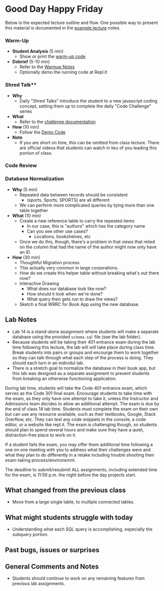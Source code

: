 # Good Day Happy Friday

Below is the expected lecture outline and flow. One possible way to present this material is documented in the [example lecture](../facilitator/LECTURE-EXAMPLE.md) notes.

### Warm-Up

- **Student Analysis** (5 min)
    - Show or print the [warm-up code](../warm-up/warm-up.md)
- **Debrief** (5-10 min)
    - Refer to the [Warmup Notes](../warm-up/NOTES.md)
    - Optionally demo the running code at Repl.it

### Shred Talk**

- **Why**
    - Daily "Shred Talks" introduce the student to a new javascript coding concept, setting them up to complete the daily "Code Challenge" series
- **What**
    - Refer to the [challenge documentation](../challenges/README.md)
- **How** (10 min)
    - Follow the [Demo Code](../challenges/DEMO.md)
- **Note**
    - If you are short on time, this can be omitted from class lecture. There are official videos that students can watch in lieu of you leading this portion of class.

### Code Review

### Database Normalization

- **Why** (5 min)
    - Repeated data between records should be consistent
        - (sports, Sports, SPORTS) are all different
    - We can perform more complicated queries by tying more than one table together
- **What** (10 min)
    - Create a new reference table to carry the repeated items
        - In our case, this is "authors" which has the category name
        - Can you see other use cases?
            - Locations, bookshelves, etc
    - Once we do this, though, there's a problem in that views that relied on the column that had the name of the author might now only have an ID
- **How** (30 min)
    - Thoughtful Migration process
    - This actually very common in large corporations.
    - How do we create this helper table without breaking what's out there now?
    - Interactive Drawing
        - What does our database look like now?
        - How should it look when we're done?
        - What query then gets run to draw the views?
    - Sketch a final WRRC for Book App using the new database.

## Lab Notes

- Lab 14 is a stand-alone assignment where students will make a separate database using the provided `schema.sql` file (see the lab folder).
- Because students will be taking their 401 entrance exam during the lab time following this lecture, the lab will will take place during class time. Break students into pairs or groups and encourge them to work together so they can talk through what each step of the process is doing. They should each turn in an individul lab.
- There is a stretch goal to normalize the database in their book app, but this lab was designed as a separate assignment to prevent students from breaking an otherwise functioning application.

During lab time, students will take the Code 401 entrance exam, which serves as the Code 301 final exam. Encourage students to take time with the exam, as they only have one attempt to take it, unless the Instructor and Admissions team decides to allow an additional attempt. The exam is due by the end of class 14 lab time. Students must complete the exam on their own but can use any resource available, such as their textbooks, Google, Stack Overflow, etc. They can test any code snippets in the console, a code editor, or a website like repl.it. The exam is challenging though, so students should plan to spend several hours and make sure they have a quiet, distraction-free place to work on it.

If a student fails the exam, you may offer them additional time following a one on one meeting with you to address what their challenges were and what they plan to do differently in a retake including trouble shooting their exam-taking process/environemnt.

The deadline to submit/resubmit ALL assignments, including extended time for the exam, is 11:59 p.m. the night before the day projects start.

## What changed from the previous class

- Move from a large single table, to multiple connected tables.

## What might students struggle with today

- Understanding what each SQL query is accomplishing, especially the subquery portion.

## Past bugs, issues or surprises

## General Comments and Notes

- Students should continue to work on any remaining features from previous lab assignments.
